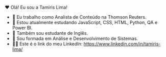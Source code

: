 ❤ Olá! Eu sou a Tamiris Lima!


- 🔭 Eu trabalho como Analista de Conteúdo na Thomson Reuters.
- 🌱 Estou atualmente estudando JavaScript, CSS, HTML, Python, QA e Power BI.
- 💬 Também sou estudante de Inglês.
- 🤩 Sou formada em Análise e Desenvolvimento de Sistemas.
- 🐱‍👤 Este é o link do meu LinkedIn: https://www.linkedin.com/in/tamiris-lima/
